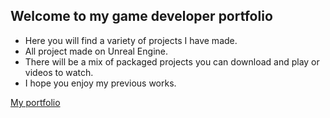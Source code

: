 ## Welcome to my game developer portfolio


- Here you will find a variety of projects I have made.
- All project made on Unreal Engine.
- There will be a mix of packaged projects you can download and play or videos to watch.
- I hope you enjoy my previous works.

[My portfolio](https://github.com/MichaelMcCardell/MichaelMcCardell.github.io)
